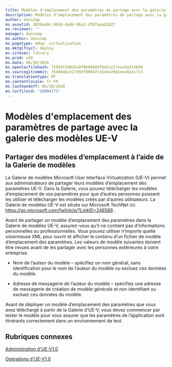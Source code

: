 ```yaml
---
title: Modèles d'emplacement des paramètres de partage avec la galerie des modèles UE-V
description: Modèles d'emplacement des paramètres de partage avec la galerie des modèles UE-V
author: dansimp
ms.assetid: 3830ae0c-96dd-4a8d-96a2-df87aea81b27
ms.reviewer: ''
manager: dansimp
ms.author: dansimp
ms.pagetype: mdop, virtualization
ms.mktglfcycl: deploy
ms.sitesec: library
ms.prod: w10
ms.date: 08/30/2016
ms.openlocfilehash: 715d3f2d02ba970b88403fbe5c217eacba315699
ms.sourcegitcommit: 354664bc527d93f80687cd2eba70d1eea024c7c3
ms.translationtype: MT
ms.contentlocale: fr-FR
ms.lasthandoff: 06/26/2020
ms.locfileid: "10804171"
---
```

# Modèles d'emplacement des paramètres de partage avec la galerie des modèles UE-V


## Partager des modèles d’emplacement à l’aide de la Galerie de modèles


La Galerie de modèles Microsoft User Interface Virtualization (UE-V) permet aux administrateurs de partager leurs modèles d’emplacement des paramètres UE-V. Dans la Galerie, vous pouvez télécharger les modèles d’emplacement de vos paramètres pour que d’autres personnes puissent les utiliser et télécharger les modèles créés par d’autres utilisateurs. La Galerie de modèles UE-V est située sur Microsoft TechNet ici: <https://go.microsoft.com/fwlink/p/?LinkID=246589> .

Avant de partager un modèle d’emplacement des paramètres dans la Galerie de modèles UE-V, assurez-vous qu’il ne contient pas d’informations personnelles ou professionnelles. Vous pouvez utiliser n’importe quelle visionneuse XML pour ouvrir et afficher le contenu d’un fichier de modèle d’emplacement des paramètres. Les valeurs de modèle suivantes doivent être revues avant de les partager avec les personnes extérieures à votre entreprise.

-   Nom de l’auteur du modèle – spécifiez un nom général, sans identification pour le nom de l’auteur du modèle ou excluez ces données du modèle.

-   Adresse de messagerie de l’auteur du modèle – spécifiez une adresse de messagerie de création de modèle générale et non identifiant ou excluez ces données du modèle.

Avant de déployer un modèle d’emplacement des paramètres que vous avez téléchargé à partir de la Galerie d’UE-V, vous devez commencer par tester le modèle pour vous assurer que les paramètres de l’application sont itinérants correctement dans un environnement de test.

## Rubriques connexes


[Administration d'UE-V1.0](administering-ue-v-10.md)

[Opérations d'UE-V1.0](operations-for-ue-v-10.md)

 

 





